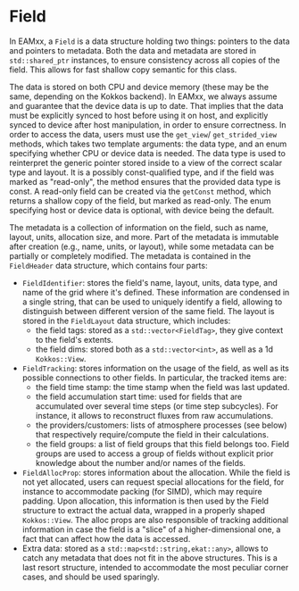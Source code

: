 # Field

In EAMxx, a `Field` is a data structure holding two things: pointers to the
data and pointers to metadata. Both the data and metadata are stored in
`std::shared_ptr` instances, to ensure consistency across all copies of
the field. This allows for fast shallow copy semantic for this class.

The data is stored on both CPU and device memory (these may be the same,
depending on the Kokkos backend). In EAMxx, we always assume and guarantee
that the device data is up to date. That implies that the data must be
explicitly synced to host before using it on host, and explicitly synced
to device after host manipulation, in order to ensure correctness.
In order to access the data, users must use the `get_view`/
`get_strided_view` methods, which takes two template arguments:
the data type, and an enum specifying whether CPU or device data is needed.
The data type is used to reinterpret the generic pointer stored inside
to a view of the correct scalar type and layout. It is a possibly
const-qualified type, and if the field was marked as "read-only",
the method ensures that the provided data type is const. A read-only field
can be created via the `getConst` method, which returns a shallow copy of
the field, but marked as read-only. The enum specifying host or device data
is optional, with device being the default.

The metadata is a collection of information on the field, such as name, layout, units,
allocation size, and more. Part of the metadata is immutable after creation (e.g.,
name, units, or layout), while some metadata can be partially or completely modified.
The metadata is contained in the `FieldHeader` data structure, which contains four
parts:

* `FieldIdentifier`: stores the field's name, layout, units, data type,
  and name of the grid where it's defined. These information are condensed
  in a single string, that can be used to uniquely identify a field, allowing
  to distinguish between different version of the same field.
  The layout is stored in the `FieldLayout` data structure, which includes:
  * the field tags: stored as a `std::vector<FieldTag>`, they give context to the
    field's extents.
  * the field dims: stored both as a `std::vector<int>`, as well as a 1d `Kokkos::View`.
* `FieldTracking`: stores information on the usage of the field, as well as its
  possible connections to other fields. In particular, the tracked items are:
  * the field time stamp: the time stamp when the field was last updated.
  * the field accumulation start time: used for fields that are accumulated over
    several time steps (or time step subcycles). For instance, it allows to
    reconstruct fluxes from raw accumulations.
  * the providers/customers: lists of atmosphere processes (see below) that
    respectively require/compute the field in their calculations.
  * the field groups: a list of field groups that this field belongs too. Field groups
    are used to access a group of fields without explicit prior knowledge about the
    number and/or names of the fields.
* `FieldAllocProp`: stores information about the allocation. While the field is not
  yet allocated, users can request special allocations for the field, for instance
  to accommodate packing (for SIMD), which may require padding. Upon allocation,
  this information is then used by the Field structure to extract the actual data,
  wrapped in a properly shaped `Kokkos::View`. The alloc props are also
  responsible of tracking additional information in case the field is a "slice" of
  a higher-dimensional one, a fact that can affect how the data is accessed.
* Extra data: stored as a `std::map<std::string,ekat::any>`, allows to catch any
  metadata that does not fit in the above structures. This is a last resort structure,
  intended to accommodate the most peculiar corner cases, and should be used sparingly.
